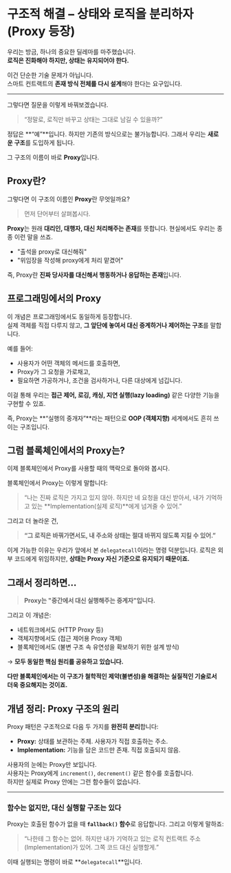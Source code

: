 # **구조적 해결 – 상태와 로직을 분리하자 (Proxy 등장)**

우리는 방금, 하나의 중요한 딜레마를 마주했습니다.  
**로직은 진화해야 하지만, 상태는 유지되어야 한다.**

이건 단순한 기술 문제가 아닙니다.  
스마트 컨트랙트의 **존재 방식 전체를 다시 설계**해야 한다는 요구입니다.

---

그렇다면 질문을 이렇게 바꿔보겠습니다.

> “정말로, 로직만 바꾸고 상태는 그대로 남길 수 있을까?”

정답은 **“예”**입니다.
하지만 기존의 방식으로는 불가능합니다.
그래서 우리는 **새로운 구조**를 도입하게 됩니다.

그 구조의 이름이 바로 **Proxy**입니다.

## **Proxy란?**

그렇다면 이 구조의 이름인 **Proxy**란 무엇일까요?

> 먼저 단어부터 살펴봅시다.

**Proxy**는 원래 **대리인, 대행자, 대신 처리해주는 존재**를 뜻합니다.
현실에서도 우리는 종종 이런 말을 쓰죠.

- "출석을 proxy로 대신해줘"
- "위임장을 작성해 proxy에게 처리 맡겼어"

즉, Proxy란 **진짜 당사자를 대신해서 행동하거나 응답하는 존재**입니다.

## **프로그래밍에서의 Proxy**

이 개념은 프로그래밍에서도 동일하게 등장합니다.  
실제 객체를 직접 다루지 않고, **그 앞단에 놓여서 대신 중계하거나 제어하는 구조**를 말합니다.

예를 들어:

- 사용자가 어떤 객체의 메서드를 호출하면,
- Proxy가 그 요청을 가로채고,
- 필요하면 가공하거나, 조건을 검사하거나, 다른 대상에게 넘깁니다.

이걸 통해 우리는 **접근 제어, 로깅, 캐싱, 지연 실행(lazy loading)** 같은 다양한 기능을 구현할 수 있죠.

즉, Proxy는 **“실행의 중개자”**라는 패턴으로
**OOP (객체지향)** 세계에서도 흔히 쓰이는 구조입니다.

## **그럼 블록체인에서의 Proxy는?**

이제 블록체인에서 Proxy를 사용할 때의 맥락으로 돌아와 봅시다.

블록체인에서 Proxy는 이렇게 말합니다:

> “나는 진짜 로직은 가지고 있지 않아.
> 하지만 네 요청을 대신 받아서,
> 내가 기억하고 있는 **Implementation(실제 로직)**에게 넘겨줄 수 있어.”

그리고 더 놀라운 건,

> **“그 로직은 바꿔가면서도,
> 내 주소와 상태는 절대 바뀌지 않도록 지킬 수 있어.”**

이게 가능한 이유는
우리가 앞에서 본 `delegatecall`이라는 명령 덕분입니다.
로직은 외부 코드에게 위임하지만,
**상태는 Proxy 자신 기준으로 유지되기 때문이죠.**

## 그래서 정리하면…

> **Proxy는 "중간에서 대신 실행해주는 중계자"입니다.**

그리고 이 개념은:

- 네트워크에서도 (HTTP Proxy 등)
- 객체지향에서도 (접근 제어용 Proxy 객체)
- 블록체인에서도 (불변 구조 속 유연성을 확보하기 위한 설계 방식)

→ **모두 동일한 핵심 원리를 공유하고 있습니다.**

**다만 블록체인에서는 이 구조가 철학적인 제약(불변성)을 해결하는 실질적인 기술로서 더욱 중요해지는 것이죠.**

## **개념 정리: Proxy 구조의 원리**

Proxy 패턴은 구조적으로 다음 두 가지를 **완전히 분리**합니다:

- **Proxy:** 상태를 보관하는 주체. 사용자가 직접 호출하는 주소.
- **Implementation:** 기능을 담은 코드만 존재. 직접 호출되지 않음.

사용자의 눈에는 Proxy만 보입니다.  
사용자는 Proxy에게 `increment()`, `decrement()` 같은 함수를 호출합니다.  
하지만 실제로 Proxy 안에는 그런 함수들이 없습니다.

---

### **함수는 없지만, 대신 실행할 구조는 있다**

Proxy는 호출된 함수가 없을 때 **`fallback()` 함수**로 응답합니다.
그리고 이렇게 말하죠:

> “나한테 그 함수는 없어.
> 하지만 내가 기억하고 있는 로직 컨트랙트 주소(Implementation)가 있어.
> 그쪽 코드 대신 실행할게.”

이때 실행되는 명령이 바로 **`delegatecall`**입니다.
